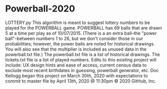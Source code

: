 # Powerball-2020
LOTTERY.py This algorithm is meant to suggest lottery numbers to be played for the POWERBALL game. POWERBALL has 69 balls that are drawn 5 at a time per play as of 10/07/2015. (There is a an extra ball–the "power ball"–between numbers 1 to 26, but we don't consider those in our probabilities; however, the power balls are noted for historical drawings. You will also see that the multiplier is included as unused data in the powerball.txt file.) The powerball.txt file is a list of historical drawings. The tickets.txt file is a list of played numbers. Edits to this existing project will include: UX design hints and ease of access, current census data to exclude most recent birthdates in guessing, powerball generator, etc.  Doc Kellogg began this project on March 30th, 2020 with expectations to commit to master file by April 13th, 2020 @ 11:30pm  © 2020 GitHub, Inc.
